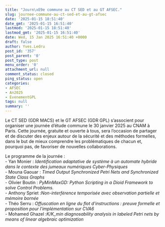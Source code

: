 ```yaml
---
title: "Journ\xE9e commune au CT SED et au GT AFSEC."
slug: journee-commune-au-ct-sed-et-au-gt-afsec
date: '2025-01-15 18:51:40'
date_gmt: '2025-01-15 16:51:40'
lastmod: '2025-01-15 18:51:40'
lastmod_gmt: '2025-01-15 16:51:40'
date: Wed, 15 Jan 2025 16:51:40 +0000
draft: false
author: Yves.Ledru
post_id: '357'
post_parent: '0'
post_type: post
menu_order: '0'
attachment_url: null
comment_status: closed
ping_status: open
categories:
- AFSEC
- An2025
- EvenementGPL
tags: null
summary: ''
---
```


  
Le CT SED (GDR MACS) et le GT AFSEC (GDR GPL) s’associent pour organiser une journée d’étude commune le 30 janvier 2025 au CNAM à Paris. Cette journée, gratuite et ouverte à tous, sera l’occasion de partager et de discuter des enjeux autour de la sécurité et des méthodes formelles, dans le but de mieux comprendre les problématiques de chacun et, pourquoi pas, de favoriser de nouvelles collaborations.  
  
Le programme de la journée :  
\- Yan Monier : _Identification adaptative de système à un automate hybride dans le contexte des jumeaux numériques Cyber-Physiques_  
\- Mouna Gaouar : _Timed Output Synchronized Petri Nets and Synchronized State Class Graphs_  
\- Olivier Boutin : _PyMinMaxGD: Python Scripting in a Dioid Framework to solve Control Problems._  
\- Anthony Spriet :_Non-interférence temporisée avec observation partielle et mémoire bornée_  
\- Théo Serru : _Offuscation en ligne du flot d'instructions : preuve formelle et proposition pour l'implémentation sur CVA6_  
\- Mohamed Ghazel :_K/K_min diagnosability analysis in labeled Petri nets by means of linear algebraic optimization_
